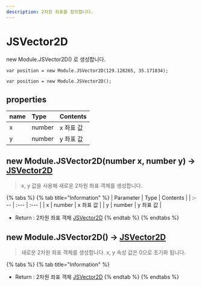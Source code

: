 ```yaml
---
description: 2차원 좌표을 정의합니다.
---
```


# JSVector2D

new Module.JSVector2D\(\) 로 생성합니다.

```text
var position = new Module.JSVector2D(129.128265, 35.171834);
```

```text
var position = new Module.JSVector2D();
```

## properties

| name | Type | Contents |
| :--- | :--- | :--- |
| x | number | x 좌표 값 |
| y | number | y 좌표 값 |

## new Module.JSVector2D\(number x, number y\) → [JSVector2D](jsvector2d.md)

> x, y 값을 사용해 새로운 2차원 좌표 객체를 생성합니다.

{% tabs %}
{% tab title="Information" %}
| Parameter | Type | Contents |
| :--- | :--- | :--- |
| x | number | x 좌표 값 |
| y | number | y 좌표 값 |

* Return : 2차원 좌표 객체 [JSVector2D](jsvector2d.md)
{% endtab %}
{% endtabs %}

## new Module.JSVector2D\(\) → [JSVector2D](jsvector2d.md)

> 새로운 2차원 좌표 객체를 생성합니다. x, y 속성 값은 0으로 초기화 됩니다.

{% tabs %}
{% tab title="Information" %}
* Return : 2차원 좌표 객체 [JSVector2D](jsvector2d.md)
{% endtab %}
{% endtabs %}

